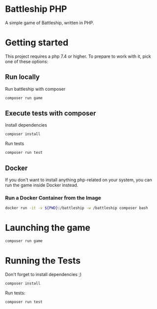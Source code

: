 # Battleship PHP

A simple game of Battleship, written in PHP.

# Getting started

This project requires a php 7.4 or higher. To prepare to work with it, pick one of these
options:

## Run locally

Run battleship with composer

```bash
composer run game
```

## Execute tests with composer

Install dependencies
```bash
composer install
```

Run tests
```bash
composer run test
```

## Docker

If you don't want to install anything php-related on your system, you can
run the game inside Docker instead.

### Run a Docker Container from the Image

```bash
docker run -it -v ${PWD}:/battleship -w /battleship composer bash
```

# Launching the game

```bash
composer run game
```

# Running the Tests

Don't forget to install dependencies ;)
```bash
composer install
```

Run tests:
```
composer run test
```
